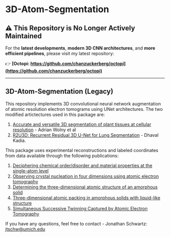 # 3D-Atom-Segmentation

## ⚠️ This Repository is No Longer Actively Maintained

For the **latest developments**, **modern 3D CNN architectures**, and **more efficient pipelines**, please visit my latest repository:

👉 **[Octopi: https://github.com/chanzuckerberg/octopi](https://github.com/chanzuckerberg/octopi)**

---

## 3D-Atom-Segmentation (Legacy)

This repository implements 3D convolutional neural network augmentation of atomic resolution electron tomograms using UNet architectures. The two modified artictectures used in this package are:
 1. [Accurate and versatile 3D segmentation of plant tissues at cellular resolution](https://doi.org/10.7554/eLife.57613) - Adrian Wolny et al
 2. [R2U3D: Recurrent Residual 3D U-Net for Lung Segmentation](https://ieeexplore.ieee.org/document/9456956) - Dhaval Kadia. 

This package uses experimental reconstructions and labeled coordinates from data available through the following publications:

  1. [Deciphering chemical order/disorder and material properties at the single-atom level](https://www.nature.com/articles/nature21042)
  2. [Observing crystal nucleation in four dimensions using atomic electron tomography](https://www.nature.com/articles/s41586-019-1317-x)
  3. [Determining the three-dimensional atomic structure of an amorphous solid](https://www.nature.com/articles/s41586-021-03354-0)
  4. [Three-dimensional atomic packing in amorphous solids with liquid-like structure](https://www.nature.com/articles/s41563-021-01114-z)
  5. [Simultaneous Successive Twinning Captured by Atomic Electron Tomography](https://pubs.acs.org/doi/10.1021/acsnano.1c07772?goto=supporting-info)

If you have any questions, feel free to contact - Jonathan Schwartz: jtschw@umich.edu
